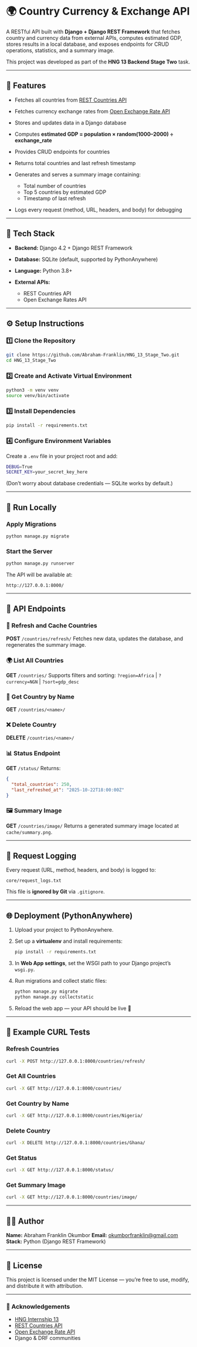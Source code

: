 # 🌍 Country Currency & Exchange API

A RESTful API built with **Django + Django REST Framework** that fetches country and currency data from external APIs, computes estimated GDP, stores results in a local database, and exposes endpoints for CRUD operations, statistics, and a summary image.

This project was developed as part of the **HNG 13 Backend Stage Two** task.

---

## 🚀 Features

* Fetches all countries from [REST Countries API](https://restcountries.com/v2/all?fields=name,capital,region,population,flag,currencies)
* Fetches currency exchange rates from [Open Exchange Rate API](https://open.er-api.com/v6/latest/USD)
* Stores and updates data in a Django database
* Computes **estimated GDP = population × random(1000–2000) ÷ exchange_rate**
* Provides CRUD endpoints for countries
* Returns total countries and last refresh timestamp
* Generates and serves a summary image containing:

  * Total number of countries
  * Top 5 countries by estimated GDP
  * Timestamp of last refresh
* Logs every request (method, URL, headers, and body) for debugging

---

## 🧩 Tech Stack

* **Backend:** Django 4.2 + Django REST Framework
* **Database:** SQLite (default, supported by PythonAnywhere)
* **Language:** Python 3.8+
* **External APIs:**

  * REST Countries API
  * Open Exchange Rates API

---

## ⚙️ Setup Instructions

### 1️⃣ Clone the Repository

```bash
git clone https://github.com/Abraham-Franklin/HNG_13_Stage_Two.git
cd HNG_13_Stage_Two
```

### 2️⃣ Create and Activate Virtual Environment

```bash
python3 -m venv venv
source venv/bin/activate
```

### 3️⃣ Install Dependencies

```bash
pip install -r requirements.txt
```

### 4️⃣ Configure Environment Variables

Create a `.env` file in your project root and add:

```bash
DEBUG=True
SECRET_KEY=your_secret_key_here
```

(Don’t worry about database credentials — SQLite works by default.)

---

## 🧠 Run Locally

### Apply Migrations

```bash
python manage.py migrate
```

### Start the Server

```bash
python manage.py runserver
```

The API will be available at:

```
http://127.0.0.1:8000/
```

---

## 🧾 API Endpoints

### 🔄 Refresh and Cache Countries

**POST** `/countries/refresh/`
Fetches new data, updates the database, and regenerates the summary image.

### 🌍 List All Countries

**GET** `/countries/`
Supports filters and sorting:
`?region=Africa` | `?currency=NGN` | `?sort=gdp_desc`

### 🔎 Get Country by Name

**GET** `/countries/<name>/`

### ❌ Delete Country

**DELETE** `/countries/<name>/`

### 📊 Status Endpoint

**GET** `/status/`
Returns:

```json
{
  "total_countries": 250,
  "last_refreshed_at": "2025-10-22T18:00:00Z"
}
```

### 🖼️ Summary Image

**GET** `/countries/image/`
Returns a generated summary image located at `cache/summary.png`.

---

## 🧮 Request Logging

Every request (URL, method, headers, and body) is logged to:

```
core/request_logs.txt
```

This file is **ignored by Git** via `.gitignore`.

---

## 🌐 Deployment (PythonAnywhere)

1. Upload your project to PythonAnywhere.
2. Set up a **virtualenv** and install requirements:

   ```bash
   pip install -r requirements.txt
   ```
3. In **Web App settings**, set the WSGI path to your Django project’s `wsgi.py`.
4. Run migrations and collect static files:

   ```bash
   python manage.py migrate
   python manage.py collectstatic
   ```
5. Reload the web app — your API should be live 🎉

---

## 🧪 Example CURL Tests

### Refresh Countries

```bash
curl -X POST http://127.0.0.1:8000/countries/refresh/
```

### Get All Countries

```bash
curl -X GET http://127.0.0.1:8000/countries/
```

### Get Country by Name

```bash
curl -X GET http://127.0.0.1:8000/countries/Nigeria/
```

### Delete Country

```bash
curl -X DELETE http://127.0.0.1:8000/countries/Ghana/
```

### Get Status

```bash
curl -X GET http://127.0.0.1:8000/status/
```

### Get Summary Image

```bash
curl -X GET http://127.0.0.1:8000/countries/image/
```

---

## 🧑‍💻 Author

**Name:** Abraham Franklin Okumbor
**Email:** [okumborfranklin@gmail.com](mailto:okumborfranklin@gmail.com)
**Stack:** Python (Django REST Framework)

---

## 🏁 License

This project is licensed under the MIT License — you’re free to use, modify, and distribute it with attribution.

---

### 🌟 Acknowledgements

* [HNG Internship 13](https://hng.tech/)
* [REST Countries API](https://restcountries.com/)
* [Open Exchange Rate API](https://open.er-api.com/)
* Django & DRF communities

